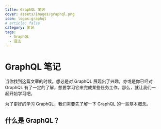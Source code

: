 ```yaml
---
title: GraphQL 笔记
cover: assets/images/graphql.png
icon: logos:graphql
# article: false
category: 笔记
tags:
  - GraphQL
  - 语法
---
```


# GraphQL 笔记

当你找到这篇文章的时候，想必是对 GraphQL 展现出了兴趣，亦或是你已经对 GraphQL 有了一定的了解，想要学习它来完成某些任务工作。那么，就让我们一起开始学习吧。

为了更好的学习 GraphQL，我们需要先了解一下 GraphQL 的一些基本概念。

## 什么是 GraphQL？

